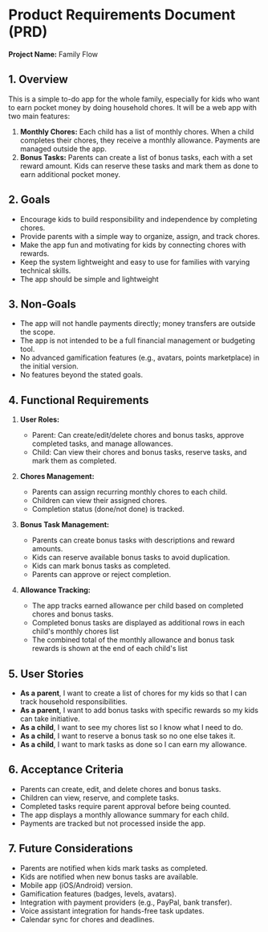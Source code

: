# Product Requirements Document (PRD)  
**Project Name:** Family Flow  

## 1. Overview  
This is a simple to-do app for the whole family, especially for kids who want to earn pocket money by doing household chores. It will be a web app with two main features:  

1. **Monthly Chores:** Each child has a list of monthly chores. When a child completes their chores, they receive a monthly allowance. Payments are managed outside the app.  
2. **Bonus Tasks:** Parents can create a list of bonus tasks, each with a set reward amount. Kids can reserve these tasks and mark them as done to earn additional pocket money.  

## 2. Goals  
- Encourage kids to build responsibility and independence by completing chores.  
- Provide parents with a simple way to organize, assign, and track chores.  
- Make the app fun and motivating for kids by connecting chores with rewards.  
- Keep the system lightweight and easy to use for families with varying technical skills.
- The app should be simple and lightweight 

## 3. Non-Goals  
- The app will not handle payments directly; money transfers are outside the scope.  
- The app is not intended to be a full financial management or budgeting tool.  
- No advanced gamification features (e.g., avatars, points marketplace) in the initial version.
- No features beyond the stated goals.

## 4. Functional Requirements  
1. **User Roles:**  
   - Parent: Can create/edit/delete chores and bonus tasks, approve completed tasks, and manage allowances.  
   - Child: Can view their chores and bonus tasks, reserve tasks, and mark them as completed.  

2. **Chores Management:**  
   - Parents can assign recurring monthly chores to each child.  
   - Children can view their assigned chores.  
   - Completion status (done/not done) is tracked.  

3. **Bonus Task Management:**  
   - Parents can create bonus tasks with descriptions and reward amounts.  
   - Kids can reserve available bonus tasks to avoid duplication.  
   - Kids can mark bonus tasks as completed.  
   - Parents can approve or reject completion.  

4. **Allowance Tracking:**  
   - The app tracks earned allowance per child based on completed chores and bonus tasks.  
   - Completed bonus tasks are displayed as additional rows in each child's monthly chores list
   - The combined total of the monthly allowance and bonus task rewards is shown at the end of each child's list  

## 5. User Stories  
- **As a parent**, I want to create a list of chores for my kids so that I can track household responsibilities.  
- **As a parent**, I want to add bonus tasks with specific rewards so my kids can take initiative.  
- **As a child**, I want to see my chores list so I know what I need to do.  
- **As a child**, I want to reserve a bonus task so no one else takes it.  
- **As a child**, I want to mark tasks as done so I can earn my allowance.  

## 6. Acceptance Criteria  
- Parents can create, edit, and delete chores and bonus tasks.  
- Children can view, reserve, and complete tasks.  
- Completed tasks require parent approval before being counted.  
- The app displays a monthly allowance summary for each child.  
- Payments are tracked but not processed inside the app.  

## 7. Future Considerations  
- Parents are notified when kids mark tasks as completed.  
- Kids are notified when new bonus tasks are available.
- Mobile app (iOS/Android) version.  
- Gamification features (badges, levels, avatars).  
- Integration with payment providers (e.g., PayPal, bank transfer).  
- Voice assistant integration for hands-free task updates.  
- Calendar sync for chores and deadlines.    